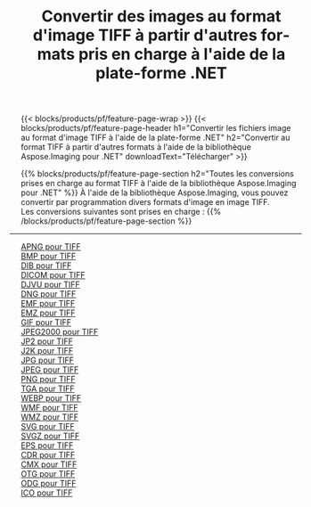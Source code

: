 ﻿---
title: Convertir des images au format d'image TIFF à partir d'autres formats pris en charge à l'aide de la plate-forme .NET 
weight: 3920
url: /fr/net/conversion/to/tiff 
lang: fr
langdirlevel: 2
locales: zh-hans,ja,it,ru,de,es,fr,nl,id,lt,pl,pt,vi,tr,ko,zh-hant,ar,hi,th,sv,cs,uk,he
description: En utilisant Aspose.Imaging pour la bibliothèque .NET, il est facile de convertir en TIFF à partir d'autres formats d'image pris en charge
---

{{< blocks/products/pf/feature-page-wrap >}}
{{< blocks/products/pf/feature-page-header h1="Convertir les fichiers image au format d'image TIFF à l'aide de la plate-forme .NET" h2="Convertir au format TIFF à partir d'autres formats à l'aide de la bibliothèque Aspose.Imaging pour .NET" downloadText="Télécharger" >}}


{{% blocks/products/pf/feature-page-section  h2="Toutes les conversions prises en charge au format TIFF à l'aide de la bibliothèque Aspose.Imaging pour .NET" %}}
À l'aide de la bibliothèque Aspose.Imaging, vous pouvez convertir par programmation divers formats d'image en image TIFF.
<br/>
Les conversions suivantes sont prises en charge :
{{% /blocks/products/pf/feature-page-section %}}
<div class="container-fluid productfamilypage bg-gray">
    <div class="convertypes bg-gray agp-content section">
        <div class="container">
		<hr style="margin-left:-20px;"/>
		<div class="row other-converters">
		    <div class='col-md-2 other-converter remove-lp remove-rp'><a href="/imaging/fr/net/conversion/apng-to-tiff" >APNG pour TIFF</a></div>
<div class='col-md-2 other-converter remove-lp remove-rp'><a href="/imaging/fr/net/conversion/bmp-to-tiff" >BMP pour TIFF</a></div>
<div class='col-md-2 other-converter remove-lp remove-rp'><a href="/imaging/fr/net/conversion/dib-to-tiff" >DIB pour TIFF</a></div>
<div class='col-md-2 other-converter remove-lp remove-rp'><a href="/imaging/fr/net/conversion/dicom-to-tiff" >DICOM pour TIFF</a></div>
<div class='col-md-2 other-converter remove-lp remove-rp'><a href="/imaging/fr/net/conversion/djvu-to-tiff" >DJVU pour TIFF</a></div>
<div class='col-md-2 other-converter remove-lp remove-rp'><a href="/imaging/fr/net/conversion/dng-to-tiff" >DNG pour TIFF</a></div>
<div class='col-md-2 other-converter remove-lp remove-rp'><a href="/imaging/fr/net/conversion/emf-to-tiff" >EMF pour TIFF</a></div>
<div class='col-md-2 other-converter remove-lp remove-rp'><a href="/imaging/fr/net/conversion/emz-to-tiff" >EMZ pour TIFF</a></div>
<div class='col-md-2 other-converter remove-lp remove-rp'><a href="/imaging/fr/net/conversion/gif-to-tiff" >GIF pour TIFF</a></div>
<div class='col-md-2 other-converter remove-lp remove-rp'><a href="/imaging/fr/net/conversion/jpeg2000-to-tiff" >JPEG2000 pour TIFF</a></div>
<div class='col-md-2 other-converter remove-lp remove-rp'><a href="/imaging/fr/net/conversion/jp2-to-tiff" >JP2 pour TIFF</a></div>
<div class='col-md-2 other-converter remove-lp remove-rp'><a href="/imaging/fr/net/conversion/j2k-to-tiff" >J2K pour TIFF</a></div>
<div class='col-md-2 other-converter remove-lp remove-rp'><a href="/imaging/fr/net/conversion/jpg-to-tiff" >JPG pour TIFF</a></div>
<div class='col-md-2 other-converter remove-lp remove-rp'><a href="/imaging/fr/net/conversion/jpeg-to-tiff" >JPEG pour TIFF</a></div>
<div class='col-md-2 other-converter remove-lp remove-rp'><a href="/imaging/fr/net/conversion/png-to-tiff" >PNG pour TIFF</a></div>
<div class='col-md-2 other-converter remove-lp remove-rp'><a href="/imaging/fr/net/conversion/tga-to-tiff" >TGA pour TIFF</a></div>
<div class='col-md-2 other-converter remove-lp remove-rp'><a href="/imaging/fr/net/conversion/webp-to-tiff" >WEBP pour TIFF</a></div>
<div class='col-md-2 other-converter remove-lp remove-rp'><a href="/imaging/fr/net/conversion/wmf-to-tiff" >WMF pour TIFF</a></div>
<div class='col-md-2 other-converter remove-lp remove-rp'><a href="/imaging/fr/net/conversion/wmz-to-tiff" >WMZ pour TIFF</a></div>
<div class='col-md-2 other-converter remove-lp remove-rp'><a href="/imaging/fr/net/conversion/svg-to-tiff" >SVG pour TIFF</a></div>
<div class='col-md-2 other-converter remove-lp remove-rp'><a href="/imaging/fr/net/conversion/svgz-to-tiff" >SVGZ pour TIFF</a></div>
<div class='col-md-2 other-converter remove-lp remove-rp'><a href="/imaging/fr/net/conversion/eps-to-tiff" >EPS pour TIFF</a></div>
<div class='col-md-2 other-converter remove-lp remove-rp'><a href="/imaging/fr/net/conversion/cdr-to-tiff" >CDR pour TIFF</a></div>
<div class='col-md-2 other-converter remove-lp remove-rp'><a href="/imaging/fr/net/conversion/cmx-to-tiff" >CMX pour TIFF</a></div>
<div class='col-md-2 other-converter remove-lp remove-rp'><a href="/imaging/fr/net/conversion/otg-to-tiff" >OTG pour TIFF</a></div>
<div class='col-md-2 other-converter remove-lp remove-rp'><a href="/imaging/fr/net/conversion/odg-to-tiff" >ODG pour TIFF</a></div>
<div class='col-md-2 other-converter remove-lp remove-rp'><a href="/imaging/fr/net/conversion/ico-to-tiff" >ICO pour TIFF</a></div>
                </div>
        </div>
    </div>
</div>
<br/>

